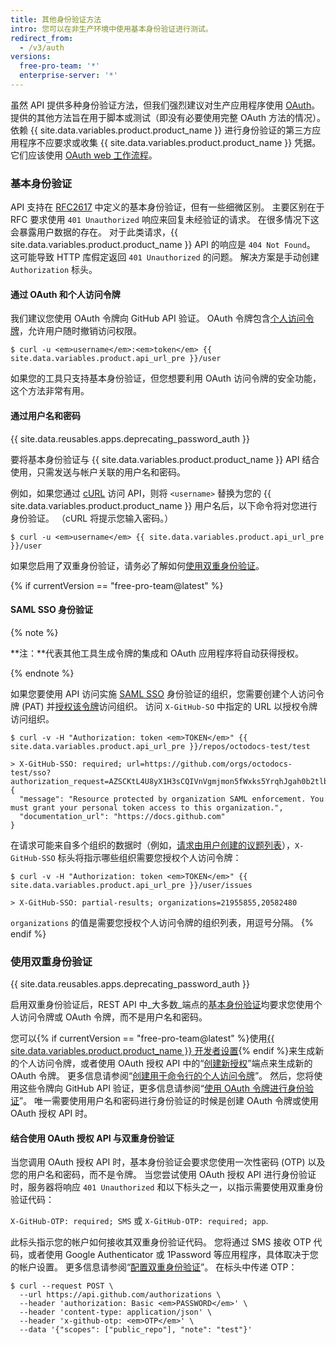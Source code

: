 ```yaml
---
title: 其他身份验证方法
intro: 您可以在非生产环境中使用基本身份验证进行测试。
redirect_from:
  - /v3/auth
versions:
  free-pro-team: '*'
  enterprise-server: '*'
---
```




虽然 API 提供多种身份验证方法，但我们强烈建议对生产应用程序使用 [OAuth](/apps/building-integrations/setting-up-and-registering-oauth-apps/)。 提供的其他方法旨在用于脚本或测试（即没有必要使用完整 OAuth 方法的情况）。 依赖 {{ site.data.variables.product.product_name }} 进行身份验证的第三方应用程序不应要求或收集 {{ site.data.variables.product.product_name }} 凭据。 它们应该使用 [OAuth web 工作流程](/apps/building-oauth-apps/authorizing-oauth-apps/)。

### 基本身份验证

API 支持在 [RFC2617](http://www.ietf.org/rfc/rfc2617.txt) 中定义的基本身份验证，但有一些细微区别。 主要区别在于 RFC 要求使用 `401 Unauthorized` 响应来回复未经验证的请求。 在很多情况下这会暴露用户数据的存在。 对于此类请求，{{ site.data.variables.product.product_name }} API 的响应是 `404 Not Found`。 这可能导致 HTTP 库假定返回 `401 Unauthorized` 的问题。 解决方案是手动创建 `Authorization` 标头。

#### 通过 OAuth 和个人访问令牌

我们建议您使用 OAuth 令牌向 GitHub API 验证。 OAuth 令牌包含[个人访问令牌][personal-access-tokens]，允许用户随时撤销访问权限。

```shell
$ curl -u <em>username</em>:<em>token</em> {{ site.data.variables.product.api_url_pre }}/user
```

如果您的工具只支持基本身份验证，但您想要利用 OAuth 访问令牌的安全功能，这个方法非常有用。

#### 通过用户名和密码

{{ site.data.reusables.apps.deprecating_password_auth }}

要将基本身份验证与 {{ site.data.variables.product.product_name }} API 结合使用，只需发送与帐户关联的用户名和密码。

例如，如果您通过 [cURL][curl] 访问 API，则将 `<username>` 替换为您的 {{ site.data.variables.product.product_name }} 用户名后，以下命令将对您进行身份验证。 （cURL 将提示您输入密码。）

```shell
$ curl -u <em>username</em> {{ site.data.variables.product.api_url_pre }}/user
```
如果您启用了双重身份验证，请务必了解如何[使用双重身份验证](/v3/auth/#working-with-two-factor-authentication)。

{% if currentVersion == "free-pro-team@latest" %}
#### SAML SSO 身份验证

{% note %}

**注：**代表其他工具生成令牌的集成和 OAuth 应用程序将自动获得授权。

{% endnote %}

如果您要使用 API 访问实施 [SAML SSO][saml-sso] 身份验证的组织，您需要创建个人访问令牌 (PAT) 并[授权该令牌][allowlist]访问组织。 访问 `X-GitHub-SO` 中指定的 URL 以授权令牌访问组织。

```shell
$ curl -v -H "Authorization: token <em>TOKEN</em>" {{ site.data.variables.product.api_url_pre }}/repos/octodocs-test/test

> X-GitHub-SSO: required; url=https://github.com/orgs/octodocs-test/sso?authorization_request=AZSCKtL4U8yX1H3sCQIVnVgmjmon5fWxks5YrqhJgah0b2tlbl9pZM4EuMz4
{
  "message": "Resource protected by organization SAML enforcement. You must grant your personal token access to this organization.",
  "documentation_url": "https://docs.github.com"
}
```

在请求可能来自多个组织的数据时（例如，[请求由用户创建的议题列表][user-issues]），`X-GitHub-SSO` 标头将指示哪些组织需要您授权个人访问令牌：

```shell
$ curl -v -H "Authorization: token <em>TOKEN</em>" {{ site.data.variables.product.api_url_pre }}/user/issues

> X-GitHub-SSO: partial-results; organizations=21955855,20582480
```

`organizations` 的值是需要您授权个人访问令牌的组织列表，用逗号分隔。
{% endif %}

### 使用双重身份验证

{{ site.data.reusables.apps.deprecating_password_auth }}

启用双重身份验证后，REST API 中_大多数_端点的[基本身份验证](#basic-authentication)均要求您使用个人访问令牌或 OAuth 令牌，而不是用户名和密码。

您可以{% if currentVersion == "free-pro-team@latest" %}使用[{{ site.data.variables.product.product_name }} 开发者设置](https://github.com/settings/tokens/new){% endif %}来生成新的个人访问令牌，或者使用 OAuth 授权 API 中的“[创建新授权][create-access]”端点来生成新的 OAuth 令牌。 更多信息请参阅“[创建用于命令行的个人访问令牌](/github/authenticating-to-github/creating-a-personal-access-token-for-the-command-line)”。 然后，您将使用这些令牌向 GitHub API 验证，更多信息请参阅“[使用 OAuth 令牌进行身份验证][oauth-auth]”。 唯一需要使用用户名和密码进行身份验证的时候是创建 OAuth 令牌或使用 OAuth 授权 API 时。

#### 结合使用 OAuth 授权 API 与双重身份验证

当您调用 OAuth 授权 API 时，基本身份验证会要求您使用一次性密码 (OTP) 以及您的用户名和密码，而不是令牌。 当您尝试使用 OAuth 授权 API 进行身份验证时，服务器将响应 `401 Unauthorized` 和以下标头之一，以指示需要使用双重身份验证代码：

`X-GitHub-OTP: required; SMS` 或 `X-GitHub-OTP: required; app`.

此标头指示您的帐户如何接收其双重身份验证代码。 您将通过 SMS 接收 OTP 代码，或者使用 Google Authenticator 或 1Password 等应用程序，具体取决于您的帐户设置。 更多信息请参阅“[配置双重身份验证](/articles/configuring-two-factor-authentication)”。 在标头中传递 OTP：

```shell
$ curl --request POST \
  --url https://api.github.com/authorizations \
  --header 'authorization: Basic <em>PASSWORD</em>' \
  --header 'content-type: application/json' \
  --header 'x-github-otp: <em>OTP</em>' \
  --data '{"scopes": ["public_repo"], "note": "test"}'
```

[create-access]: /v3/oauth_authorizations/#create-a-new-authorization
[curl]: http://curl.haxx.se/
[oauth-auth]: /v3/#authentication
[personal-access-tokens]: /articles/creating-a-personal-access-token-for-the-command-line
[saml-sso]: /articles/about-identity-and-access-management-with-saml-single-sign-on
[allowlist]: /github/authenticating-to-github/authorizing-a-personal-access-token-for-use-with-saml-single-sign-on
[user-issues]: /v3/issues/#list-issues-assigned-to-the-authenticated-user

